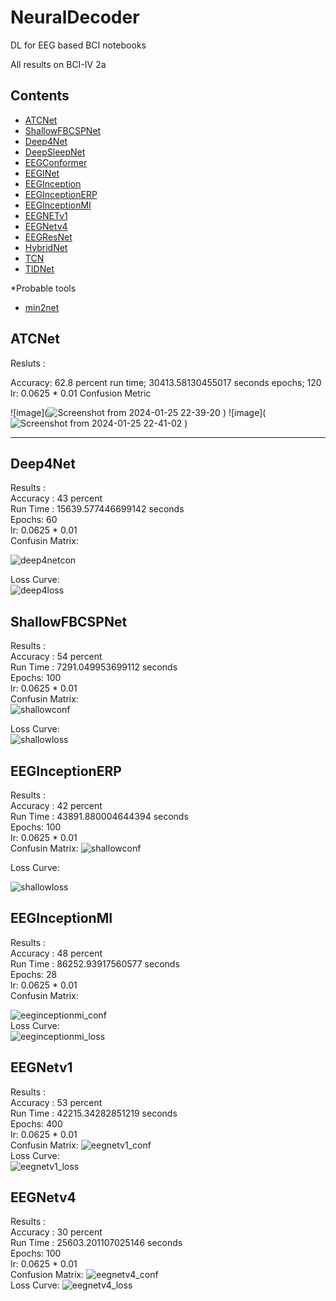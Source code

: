 # NeuralDecoder
DL for EEG based BCI notebooks  

All results on BCI-IV 2a
## Contents
- [ATCNet](#ATCNet)
- [ShallowFBCSPNet](#ShallowFBCSPNet)
- [Deep4Net](#Deep4Net)
- [DeepSleepNet](#DeepSleepNet)
- [EEGConformer](#EEGConformer)
- [EEGINet](#EEGINet)
- [EEGInception](EEGInception)
- [EEGInceptionERP](EEGInceptionMI)
- [EEGInceptionMI](EEGInceptionMI)
- [EEGNETv1](EEGNETv1)
- [EEGNetv4](EEGNetv4)
- [EEGResNet](EEGResNet)
- [HybridNet](HybridNet)
- [TCN](TCN)
- [TIDNet](TIDNet)

*Probable tools
- [min2net](https://min2net.github.io/)
## ATCNet
Resluts :

Accuracy:  62.8 percent
run time;  30413.58130455017 seconds
epochs;  120
lr:    0.0625 * 0.01
Confusion Metric    

![image](![Screenshot from 2024-01-25 22-39-20](https://github.com/Deepak-Mewada/NeuralDecoder/assets/127352637/a5f0e3df-c802-41e9-95b2-b7cd4789d54d)
)
![image](![Screenshot from 2024-01-25 22-41-02](https://github.com/Deepak-Mewada/NeuralDecoder/assets/127352637/2650d6ee-0360-43a3-a046-8102f9e31293)
)

--------------------------------------------------------------------------
## Deep4Net
Results :  
Accuracy :  43 percent    
Run Time :  15639.577446699142 seconds    
Epochs:  60  
lr:  0.0625 * 0.01  
Confusin Matrix:  

![deep4netcon](https://github.com/Deepak-Mewada/NeuralDecoder/assets/127352637/14bf4839-4393-4f5e-96ce-af193951893b)

Loss Curve:  
![deep4loss](https://github.com/Deepak-Mewada/NeuralDecoder/assets/127352637/9549d3b0-ad93-4ddc-9305-e4aee5cd6e4d)






## ShallowFBCSPNet  
Results :  
Accuracy :  54 percent  
Run Time :  7291.049953699112 seconds   
Epochs:  100  
lr:  0.0625 * 0.01  
Confusin Matrix:  
![shallowconf](https://github.com/Deepak-Mewada/NeuralDecoder/assets/127352637/ae10b590-3c91-4814-9e7d-a6c1ab55d4e4)

Loss Curve:  
![shallowloss](https://github.com/Deepak-Mewada/NeuralDecoder/assets/127352637/5c89a992-179c-42ea-a3e0-4434c16dc9fb)



## EEGInceptionERP
Results :  
Accuracy :  42 percent      
Run Time :  43891.880004644394 seconds    
Epochs:  100      
lr:  0.0625 * 0.01      
Confusin Matrix: 
![shallowconf](https://github.com/Deepak-Mewada/NeuralDecoder/assets/127352637/43d98e56-45aa-44ef-a58d-917edf6ad909)  

Loss Curve:  

![shallowloss](https://github.com/Deepak-Mewada/NeuralDecoder/assets/127352637/3bb2a2b9-0d67-4bc8-8c6e-b302a51b4386)  

## EEGInceptionMI
Results :  
Accuracy :  48 percent      
Run Time :  86252.93917560577 seconds   
Epochs:  28     
lr:  0.0625 * 0.01      
Confusin Matrix: 

![eeginceptionmi_conf](https://github.com/Deepak-Mewada/NeuralDecoder/assets/127352637/af2d64bb-8c68-4f33-8226-ed689f312e4d)  
Loss Curve:  
![eeginceptionmi_loss](https://github.com/Deepak-Mewada/NeuralDecoder/assets/127352637/b16c14c6-0a4e-49bd-ad53-3cd125549a4c)  

## EEGNetv1  
Results :  
Accuracy :  53 percent        
Run Time :  42215.34282851219 seconds     
Epochs:  400       
lr:  0.0625 * 0.01         
Confusin Matrix: 
![eegnetv1_conf](https://github.com/Deepak-Mewada/NeuralDecoder/assets/127352637/020dbc16-f6ea-4010-95ac-9ec156171d5b)  
Loss Curve:  
![eegnetv1_loss](https://github.com/Deepak-Mewada/NeuralDecoder/assets/127352637/62383287-d5d2-4144-a0d3-f32bd610b9f8)


## EEGNetv4
Results :  
Accuracy :  30 percent        
Run Time :  25603.201107025146 seconds     
Epochs:  100       
lr:  0.0625 * 0.01  
Confusion Matrix:
![eegnetv4_conf](https://github.com/Deepak-Mewada/NeuralDecoder/assets/127352637/3865d195-a0bf-4c1e-99c0-a844dd593916)  
Loss Curve:
![eegnetv4_loss](https://github.com/Deepak-Mewada/NeuralDecoder/assets/127352637/be4f6702-df91-457b-84c3-d5c36a43c0d8)











